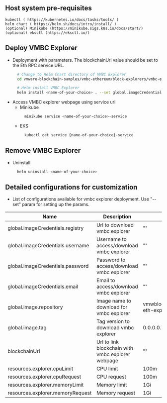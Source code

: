 ## Host system pre-requisites
```
kubectl ( https://kubernetes.io/docs/tasks/tools/ )
helm chart ( https://helm.sh/docs/intro/install/ )
(optional) Minikube (https://minikube.sigs.k8s.io/docs/start/)
(optional) eksctl (https://eksctl.io/)
```
## Deploy VMBC Explorer

- Deployment with parameters. The blockchainUrl value should be set to the Eth RPC service URL.
    ```sh
      # Change to Helm Chart directory of VMBC Explorer
      cd vmware-blockchain-samples/vmbc-ethereum/block-explorers/vmbc-explorer/helm-chart

      # Helm install VMBC Explorer
      helm install <name-of-your-choice> . --set global.imageCredentials.registry=<registry> --set global.imageCredentials.username=<username> --set global.imageCredentials.password=<password> --set blockchainUrl=<blockchainURL>
    ```
- Access VMBC explorer webpage using service url
  - Minikube
    ```sh
      minikube service <name-of-your-choice>-service
    ```
  - EKS
    ```sh
      kubectl get service {name-of-your-choice}-service
    ```

## Remove VMBC Explorer
- Uninstall
  ```sh
    helm uninstall <name-of-your-choice>
  ```

## Detailed configurations for customization
- List of configurations available for vmbc explorer deployment. Use "--set" param for setting up the params.

| Name                             | Description                                      | Value                       | Type      |
|----------------------------------|--------------------------------------------------|-----------------------------|-----------|
| global.imageCredentials.registry | Url to download vmbc explorer                    | ""                          | Mandatory |
| global.imageCredentials.username | Username to access/download vmbc explorer        | ""                          | Mandatory |
| global.imageCredentials.password | Password to access/download vmbc explorer        | ""                          | Mandatory |
| global.imageCredentials.email    | Email to access/download vmbc explorer           | ""                          | Optional  |
| global.image.repository          | Image name to download for vmbc explorer         | vmwblockchain/vmbc-eth-explorer | Optional |
| global.image.tag                 | Tag version to download vmbc explorer            | 0.0.0.0.7849                | Optional  |
| blockchainUrl                    | Url to link blockchain with vmbc explorer webpage | ""                         | Mandatory |
| resources.explorer.cpuLimit      | CPU limit                                        | 100m                         | Optional  |
| resources.explorer.cpuRequest             | CPU request                             | 100m                         | Optional  |
| resources.explorer.memoryLimit            | Memory limit                            | 1Gi                       | Optional  |
| resources.explorer.memoryRequest          | Memory request                          | 1Gi                       | Optional  |
